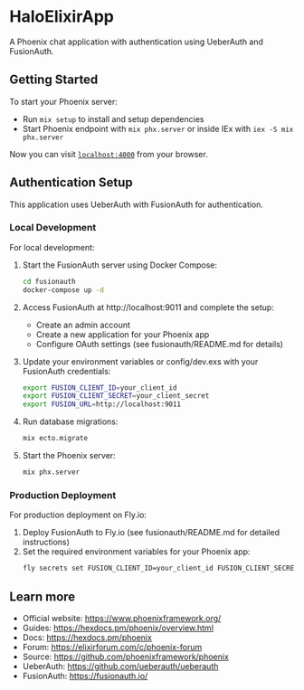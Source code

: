 # HaloElixirApp

A Phoenix chat application with authentication using UeberAuth and FusionAuth.

## Getting Started

To start your Phoenix server:

  * Run `mix setup` to install and setup dependencies
  * Start Phoenix endpoint with `mix phx.server` or inside IEx with `iex -S mix phx.server`

Now you can visit [`localhost:4000`](http://localhost:4000) from your browser.

## Authentication Setup

This application uses UeberAuth with FusionAuth for authentication. 

### Local Development

For local development:

1. Start the FusionAuth server using Docker Compose:
   ```bash
   cd fusionauth
   docker-compose up -d
   ```

2. Access FusionAuth at http://localhost:9011 and complete the setup:
   - Create an admin account
   - Create a new application for your Phoenix app
   - Configure OAuth settings (see fusionauth/README.md for details)

3. Update your environment variables or config/dev.exs with your FusionAuth credentials:
   ```bash
   export FUSION_CLIENT_ID=your_client_id
   export FUSION_CLIENT_SECRET=your_client_secret
   export FUSION_URL=http://localhost:9011
   ```

4. Run database migrations:
   ```bash
   mix ecto.migrate
   ```

5. Start the Phoenix server:
   ```bash
   mix phx.server
   ```

### Production Deployment

For production deployment on Fly.io:

1. Deploy FusionAuth to Fly.io (see fusionauth/README.md for detailed instructions)
2. Set the required environment variables for your Phoenix app:
   ```bash
   fly secrets set FUSION_CLIENT_ID=your_client_id FUSION_CLIENT_SECRET=your_client_secret FUSION_URL=https://your-fusionauth-app.fly.dev --app your-phoenix-app
   ```

## Learn more

  * Official website: https://www.phoenixframework.org/
  * Guides: https://hexdocs.pm/phoenix/overview.html
  * Docs: https://hexdocs.pm/phoenix
  * Forum: https://elixirforum.com/c/phoenix-forum
  * Source: https://github.com/phoenixframework/phoenix
  * UeberAuth: https://github.com/ueberauth/ueberauth
  * FusionAuth: https://fusionauth.io/
